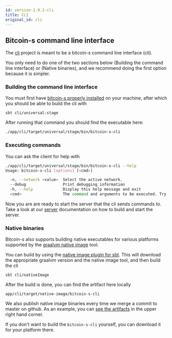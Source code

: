 ```yaml
---
id: version-1.9.2-cli
title: CLI
original_id: cli
---
```



## Bitcoin-s command line interface

The [cli](/api/org/bitcoins/cli) project is meant to be a bitcoin-s command line interface (cli). 

You only need to do one of the two sections below (Building the command line interface) or (Native binaries), and we recommend doing the first option because it is simpler.

### Building the command line interface

You must first have [bitcoin-s properly installed](../getting-setup) on your machine, after which you should be able to build the cli with
```bashrc
sbt cli/universal:stage
```

After running that command you should find the executable here:

```bash
./app/cli/target/universal/stage/bin/bitcoin-s-cli
```

### Executing commands
You can ask the client for help with

```bash
./app/cli/target/universal/stage/bin/bitcoin-s-cli --help
Usage: bitcoin-s-cli [options] [<cmd>]

  -n, --network <value>  Select the active network.
  --debug                Print debugging information
  -h, --help             Display this help message and exit
  <cmd>                  The command and arguments to be executed. Try bitcoin-s-cli help for a list of all commands
```


Now you are are ready to start the server that the cli sends commands to. Take a look at our [server](server.md) documentation on how to build and start the server.

### Native binaries

Bitcoin-s also supports building native executables for various platforms supported by the [graalvm native image](https://www.graalvm.org/reference-manual/native-image/) tool.

You can build by using the [native image plugin for sbt](https://github.com/scalameta/sbt-native-image). This will download the appropriate graalvm
version and the native image tool, and then build the cli

```bashrc
sbt cli/nativeImage
```

After the build is done, you can find the artifact here locally

```bashrc
app/cli/target/native-image/bitcoin-s-cli
```

We also publish native image binaries every time we merge a commit to master on github.
As an example, you can [see the artifacts](https://github.com/bitcoin-s/bitcoin-s/actions?query=workflow%3A%22Native+Image+bitcoin-s-cli%22)
in the upper right hand corner.

If you don't want to build the `bitcoin-s-cli` yourself, you can download it for your platform there.